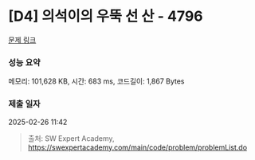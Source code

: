 # [D4] 의석이의 우뚝 선 산 - 4796 

[문제 링크](https://swexpertacademy.com/main/code/problem/problemDetail.do?contestProbId=AWS2h6AKBCoDFAVT) 

### 성능 요약

메모리: 101,628 KB, 시간: 683 ms, 코드길이: 1,867 Bytes

### 제출 일자

2025-02-26 11:42



> 출처: SW Expert Academy, https://swexpertacademy.com/main/code/problem/problemList.do